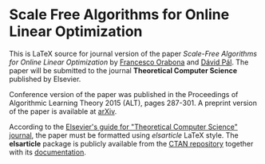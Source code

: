 # Scale Free Algorithms for Online Linear Optimization

This is LaTeX source for journal version of the paper *Scale-Free Algorithms
for Online Linear Optimization* by [Francesco Orabona](http://francesco.orabona.com/) and [Dávid Pál](http://david.palenica.com/).  The paper will be
submitted to the journal **Theoretical Computer Science** published by Elsevier.

Conference version of the paper was published in the Proceedings of Algorithmic
Learning Theory 2015 (ALT), pages 287-301.  A preprint version of the paper is
available at [arXiv](http://arxiv.org/abs/1502.05744).

According to the [Elsevier's guide for "Theoretical Computer Science"
journal](https://www.elsevier.com/journals/theoretical-computer-science/0304-3975/guide-for-authors),
the paper must be formatted using *elsarticle* LaTeX style.  The **elsarticle** package is publicly available from the [CTAN
repository](http://www.ctan.org/tex-archive/macros/latex/contrib/elsarticle)
together with its [documentation](http://get-software.net/macros/latex/contrib/elsarticle/doc/elsdoc.pdf).
